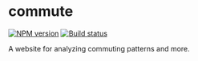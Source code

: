 # commute

[![NPM version][npm-image]][npm-url]
[![Build status][travis-image]][travis-url]

[npm-image]: https://img.shields.io/npm/v/@conveyal/commute.svg?maxAge=2592000&style=flat-square
[npm-url]: https://www.npmjs.com/package/@conveyal/commute
[travis-image]: https://img.shields.io/travis/conveyal/commute.svg?style=flat-square
[travis-url]: https://travis-ci.org/conveyal/commute

A website for analyzing commuting patterns and more.
